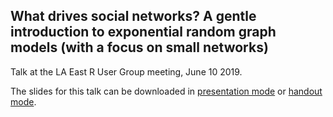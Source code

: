 ## What drives social networks? A gentle introduction to exponential random graph models (with a focus on  small networks)

Talk at the LA East R User Group meeting, June 10 2019.

The slides for this talk can be downloaded in [presentation mode](slides.pdf) or [handout mode](slides-handout.pdf).


